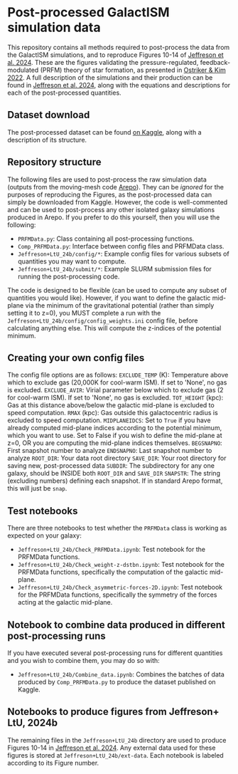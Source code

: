 # Post-processed GalactISM simulation data
This repository contains all methods required to post-process the data from the GalactISM simulations, and to reproduce Figures 10-14 of [Jeffreson et al. 2024](https://ui.adsabs.harvard.edu/abs/2024arXiv240909114J/abstract). These are the figures validating the pressure-regulated, feedback-modulated (PRFM) theory of star formation, as presented in [Ostriker & Kim 2022](https://ui.adsabs.harvard.edu/abs/2022ApJ%E2%80%A6936..137O/abstract). A full description of the simulations and their production can be found in [Jeffreson et al. 2024](https://ui.adsabs.harvard.edu/abs/2024arXiv240909114J/abstract), along with the equations and descriptions for each of the post-processed quantities.

## Dataset download
The post-processed dataset can be found [on Kaggle](https://www.kaggle.com/datasets/sarahjeffreson/galactism-analysis-prfm), along with a description of its structure.

## Repository structure
The following files are used to post-process the raw simulation data (outputs from the moving-mesh code [Arepo](https://ui.adsabs.harvard.edu/abs/2010MNRAS.401..791S/abstract)). They can be _ignored_ for the purposes of reproducing the Figures, as the post-processed data can simply be downloaded from Kaggle. However, the code is well-commented and can be used to post-process any other isolated galaxy simulations produced in Arepo. If you prefer to do this yourself, then you will use the following:
* `PRFMData.py`: Class containing all post-processing functions.
* `Comp_PRFMData.py`: Interface between config files and PRFMData class.
* `Jeffreson+LtU_24b/config/*`: Example config files for various subsets of quantities you may want to compute.
* `Jeffreson+LtU_24b/submit/*`: Example SLURM submission files for running the post-processing code.

The code is designed to be flexible (can be used to compute any subset of quantities you would like). However, if you want to define the galactic mid-plane via the minimum of the gravitational potential (rather than simply setting it to z=0), you MUST complete a run with the `Jeffreson+LtU_24b/config/config_weights.ini` config file, before calculating anything else. This will compute the z-indices of the potential minimum.

## Creating your own config files
The config file options are as follows:
`EXCLUDE_TEMP` (K): Temperature above which to exclude gas (20,000K for cool-warm ISM). If set to 'None', no gas is excluded.
`EXCLUDE_AVIR`: Virial parameter below which to exclude gas (2 for cool-warm ISM). If set to 'None', no gas is excluded.
`TOT_HEIGHT` (kpc): Gas at this distance above/below the galactic mid-plane is excluded to speed computation.
`RMAX` (kpc): Gas outside this galactocentric radius is excluded to speed computation.
`MIDPLANEIDCS`: Set to `True` if you have already computed mid-plane indices according to the potential minimum, which you want to use. Set to False if you wish to define the mid-plane at z=0, OR you are computing the mid-plane indices themselves.
`BEGSNAPNO`: First snapshot number to analyze
`ENDSNAPNO`: Last snapshot number to analyze
`ROOT_DIR`: Your data root directory
`SAVE_DIR`: Your root directory for saving new, post-processed data
`SUBDIR`: The subdirectory for any one galaxy, should be INSIDE both `ROOT_DIR` and `SAVE_DIR`
`SNAPSTR`: The string (excluding numbers) defining each snapshot. If in standard Arepo format, this will just be `snap`.

## Test notebooks
There are three notebooks to test whether the `PRFMData` class is working as expected on your galaxy:
* `Jeffreson+LtU_24b/Check_PRFMData.ipynb`: Test notebook for the PRFMData functions.
* `Jeffreson+LtU_24b/Check_weight-z-dstbn.ipynb`: Test notebook for the PRFMData functions, specifically the computation of the galactic mid-plane.
* `Jeffreson+LtU_24b/Check_asymmetric-forces-2D.ipynb`: Test notebook for the PRFMData functions, specifically the symmetry of the forces acting at the galactic mid-plane.

## Notebook to combine data produced in different post-processing runs
If you have executed several post-processing runs for different quantities and you wish to combine them, you may do so with:
* `Jeffreson+LtU_24b/Combine_data.ipynb`: Combines the batches of data produced by `Comp_PRFMData.py` to produce the dataset published on Kaggle.

## Notebooks to produce figures from Jeffreson+ LtU, 2024b
The remaining files in the `Jeffreson+LtU_24b` directory are used to produce Figures 10-14 in [Jeffreson et al. 2024](https://ui.adsabs.harvard.edu/abs/2024arXiv240909114J/abstract). Any external data used for these figures is stored at `Jeffreson+LtU_24b/ext-data`. Each notebook is labeled according to its Figure number.
